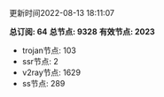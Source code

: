 更新时间2022-08-13 18:11:07

**总订阅: 64**
**总节点: 9328**
**有效节点: 2023**
- trojan节点: 103
- ssr节点: 2
- v2ray节点: 1629
- ss节点: 289
